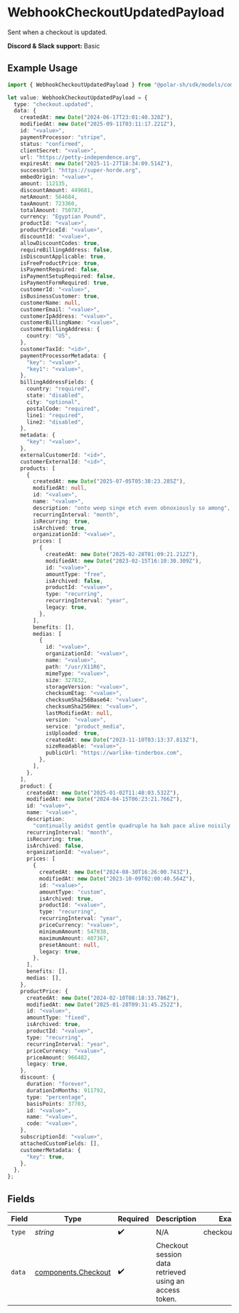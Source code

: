 # WebhookCheckoutUpdatedPayload

Sent when a checkout is updated.

**Discord & Slack support:** Basic

## Example Usage

```typescript
import { WebhookCheckoutUpdatedPayload } from "@polar-sh/sdk/models/components/webhookcheckoutupdatedpayload.js";

let value: WebhookCheckoutUpdatedPayload = {
  type: "checkout.updated",
  data: {
    createdAt: new Date("2024-06-17T23:01:40.328Z"),
    modifiedAt: new Date("2025-09-11T03:11:17.221Z"),
    id: "<value>",
    paymentProcessor: "stripe",
    status: "confirmed",
    clientSecret: "<value>",
    url: "https://petty-independence.org",
    expiresAt: new Date("2025-11-27T18:34:09.514Z"),
    successUrl: "https://super-horde.org",
    embedOrigin: "<value>",
    amount: 112135,
    discountAmount: 449681,
    netAmount: 564684,
    taxAmount: 723360,
    totalAmount: 750787,
    currency: "Egyptian Pound",
    productId: "<value>",
    productPriceId: "<value>",
    discountId: "<value>",
    allowDiscountCodes: true,
    requireBillingAddress: false,
    isDiscountApplicable: true,
    isFreeProductPrice: true,
    isPaymentRequired: false,
    isPaymentSetupRequired: false,
    isPaymentFormRequired: true,
    customerId: "<value>",
    isBusinessCustomer: true,
    customerName: null,
    customerEmail: "<value>",
    customerIpAddress: "<value>",
    customerBillingName: "<value>",
    customerBillingAddress: {
      country: "US",
    },
    customerTaxId: "<id>",
    paymentProcessorMetadata: {
      "key": "<value>",
      "key1": "<value>",
    },
    billingAddressFields: {
      country: "required",
      state: "disabled",
      city: "optional",
      postalCode: "required",
      line1: "required",
      line2: "disabled",
    },
    metadata: {
      "key": "<value>",
    },
    externalCustomerId: "<id>",
    customerExternalId: "<id>",
    products: [
      {
        createdAt: new Date("2025-07-05T05:38:23.285Z"),
        modifiedAt: null,
        id: "<value>",
        name: "<value>",
        description: "onto weep singe etch even obnoxiously so among",
        recurringInterval: "month",
        isRecurring: true,
        isArchived: true,
        organizationId: "<value>",
        prices: [
          {
            createdAt: new Date("2025-02-28T01:09:21.212Z"),
            modifiedAt: new Date("2023-02-15T16:10:30.309Z"),
            id: "<value>",
            amountType: "free",
            isArchived: false,
            productId: "<value>",
            type: "recurring",
            recurringInterval: "year",
            legacy: true,
          },
        ],
        benefits: [],
        medias: [
          {
            id: "<value>",
            organizationId: "<value>",
            name: "<value>",
            path: "/usr/X11R6",
            mimeType: "<value>",
            size: 327832,
            storageVersion: "<value>",
            checksumEtag: "<value>",
            checksumSha256Base64: "<value>",
            checksumSha256Hex: "<value>",
            lastModifiedAt: null,
            version: "<value>",
            service: "product_media",
            isUploaded: true,
            createdAt: new Date("2023-11-10T03:13:37.813Z"),
            sizeReadable: "<value>",
            publicUrl: "https://warlike-tinderbox.com",
          },
        ],
      },
    ],
    product: {
      createdAt: new Date("2025-01-02T11:48:03.532Z"),
      modifiedAt: new Date("2024-04-15T06:23:21.766Z"),
      id: "<value>",
      name: "<value>",
      description:
        "continually amidst gentle quadruple ha bah pace alive noisily gad",
      recurringInterval: "month",
      isRecurring: true,
      isArchived: false,
      organizationId: "<value>",
      prices: [
        {
          createdAt: new Date("2024-08-30T16:26:00.743Z"),
          modifiedAt: new Date("2023-10-09T02:00:40.564Z"),
          id: "<value>",
          amountType: "custom",
          isArchived: true,
          productId: "<value>",
          type: "recurring",
          recurringInterval: "year",
          priceCurrency: "<value>",
          minimumAmount: 547038,
          maximumAmount: 407367,
          presetAmount: null,
          legacy: true,
        },
      ],
      benefits: [],
      medias: [],
    },
    productPrice: {
      createdAt: new Date("2024-02-10T08:18:33.786Z"),
      modifiedAt: new Date("2025-01-28T09:31:45.252Z"),
      id: "<value>",
      amountType: "fixed",
      isArchived: true,
      productId: "<value>",
      type: "recurring",
      recurringInterval: "year",
      priceCurrency: "<value>",
      priceAmount: 966482,
      legacy: true,
    },
    discount: {
      duration: "forever",
      durationInMonths: 911792,
      type: "percentage",
      basisPoints: 37703,
      id: "<value>",
      name: "<value>",
      code: "<value>",
    },
    subscriptionId: "<value>",
    attachedCustomFields: [],
    customerMetadata: {
      "key": true,
    },
  },
};
```

## Fields

| Field                                                      | Type                                                       | Required                                                   | Description                                                | Example                                                    |
| ---------------------------------------------------------- | ---------------------------------------------------------- | ---------------------------------------------------------- | ---------------------------------------------------------- | ---------------------------------------------------------- |
| `type`                                                     | *string*                                                   | :heavy_check_mark:                                         | N/A                                                        | checkout.updated                                           |
| `data`                                                     | [components.Checkout](../../models/components/checkout.md) | :heavy_check_mark:                                         | Checkout session data retrieved using an access token.     |                                                            |